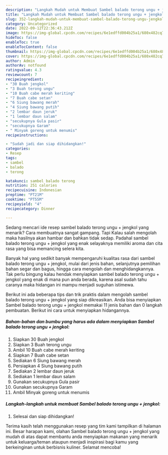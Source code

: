 ```yaml
---
description: "Langkah Mudah untuk Membuat Sambel balado terong ungu + jengkol yang Menggugah Selera"
title: "Langkah Mudah untuk Membuat Sambel balado terong ungu + jengkol yang Menggugah Selera"
slug: 352-langkah-mudah-untuk-membuat-sambel-balado-terong-ungu-jengkol-yang-menggugah-selera
category: Uncategorized
date: 2022-09-12T22:36:43.212Z
image: https://img-global.cpcdn.com/recipes/6e1edffd004b25a1/680x482cq70/sambel-balado-terong-ungu-jengkol-foto-resep-utama.jpg
hideToc: false
enableToc: true
enableTocContent: false
thumbnail: https://img-global.cpcdn.com/recipes/6e1edffd004b25a1/680x482cq70/sambel-balado-terong-ungu-jengkol-foto-resep-utama.jpg
cover: https://img-global.cpcdn.com/recipes/6e1edffd004b25a1/680x482cq70/sambel-balado-terong-ungu-jengkol-foto-resep-utama.jpg
author: Admin
authorAv: notfound
ratingvalue: 4.3
reviewcount: 7
recipeingredient:
- "30 Buah jengkol"
- "3 Buah terong ungu"
- "10 Buah cabe merah keriting"
- "7 Buah cabe setan"
- "6 Siung bawang merah"
- "4 Siung bawang putih"
- "2 lembar daun jeruk"
- "1 lembar daun salam"
- "secukupnya Gula pasir"
- "secukupnya Garam"
- " Minyak goreng untuk menumis"
recipeinstructions:

- "Sudah jadi dan siap dihidangkan!"
categories:
- Resep
tags:
- sambel
- balado
- terong

katakunci: sambel balado terong 
nutrition: 251 calories
recipecuisine: Indonesian
preptime: "PT21M"
cooktime: "PT55M"
recipeyield: "4"
recipecategory: Dinner

---
```



Sedang mencari ide resep sambel balado terong ungu + jengkol yang menarik? Cara membuatnya sangat gampang. Tapi Kalau salah mengolah maka hasilnya akan hambar dan bahkan tidak sedap. Padahal sambel balado terong ungu + jengkol yang enak selayaknya memiliki aroma dan cita rasa yang bisa memancing selera kita.


Banyak hal yang sedikit banyak mempengaruhi kualitas rasa dari sambel balado terong ungu + jengkol, mulai dari jenis bahan, selanjutnya pemilihan bahan segar dan bagus, hingga cara mengolah dan menghidangkannya. Tak perlu bingung kalau hendak menyiapkan sambel balado terong ungu + jengkol yang enak di mana pun anda berada, karena asal sudah tahu caranya maka hidangan ini mampu menjadi suguhan istimewa.




Berikut ini ada beberapa tips dan trik praktis dalam mengolah sambel balado terong ungu + jengkol yang siap dikreasikan. Anda bisa menyiapkan Sambel balado terong ungu + jengkol memakai 11 jenis bahan dan 0 langkah pembuatan. Berikut ini cara untuk menyiapkan hidangannya.

<!--inarticleads1-->

##### Bahan-bahan dan bumbu yang harus ada dalam menyiapkan Sambel balado terong ungu + jengkol:

1. Siapkan 30 Buah jengkol
1. Siapkan 3 Buah terong ungu
1. Ambil 10 Buah cabe merah keriting
1. Siapkan 7 Buah cabe setan
1. Sediakan 6 Siung bawang merah
1. Persiapkan 4 Siung bawang putih
1. Sediakan 2 lembar daun jeruk
1. Sediakan 1 lembar daun salam
1. Gunakan secukupnya Gula pasir
1. Gunakan secukupnya Garam
1. Ambil  Minyak goreng untuk menumis




<!--inarticleads2-->

##### Langkah-langkah untuk membuat Sambel balado terong ungu + jengkol:


1. Selesai dan siap dihidangkan!



Terima kasih telah menggunakan resep yang tim kami tampilkan di halaman ini. Besar harapan kami, olahan Sambel balado terong ungu + jengkol yang mudah di atas dapat membantu anda menyiapkan makanan yang menarik untuk keluarga/teman ataupun menjadi inspirasi bagi kamu yang berkeinginan untuk berbisnis kuliner. Selamat mencoba!
